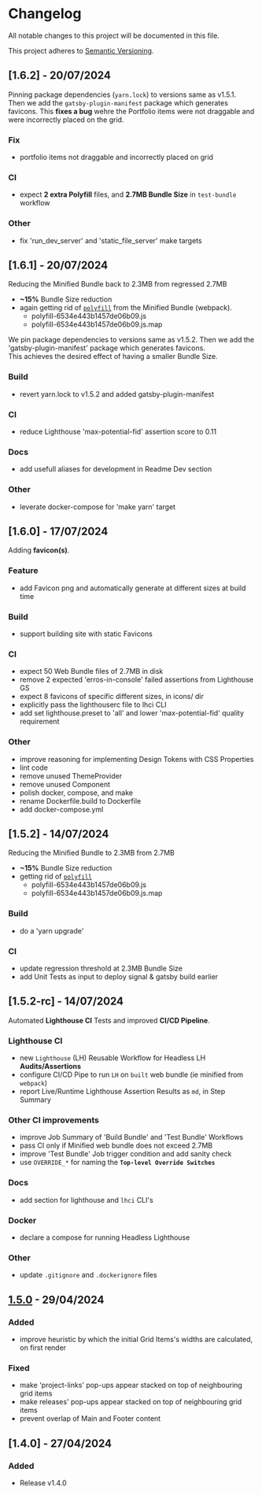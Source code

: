 # Changelog

All notable changes to this project will be documented in this file.

This project adheres to [Semantic Versioning](https://semver.org/).


## [1.6.2] - 20/07/2024

Pinning package dependencies (`yarn.lock`) to versions same as v1.5.1.  
Then we add the `gatsby-plugin-manifest` package which generates favicons.
This **fixes a bug** wehre the Portfolio items were not draggable and were incorrectly placed on the grid.

### Fix
- portfolio items not draggable and incorrectly placed on grid

### CI
- expect **2 extra Polyfill** files, and **2.7MB Bundle Size** in `test-bundle` workflow

### Other
- fix 'run_dev_server' and 'static_file_server' make targets


## [1.6.1] - 20/07/2024

Reducing the Minified Bundle back to 2.3MB from regressed 2.7MB
- **~15%** Bundle Size reduction
- again getting rid of [`polyfill`](https://developer.mozilla.org/en-US/docs/Glossary/Polyfill) from the Minified Bundle (webpack).
  - polyfill-6534e443b1457de06b09.js
  - polyfill-6534e443b1457de06b09.js.map

We pin package dependencies to versions same as v1.5.2. Then we add the 'gatsby-plugin-manifest' package which generates favicons.  
This achieves the desired effect of having a smaller Bundle Size.

### Build
- revert yarn.lock to v1.5.2 and added gatsby-plugin-manifest

### CI
- reduce Lighthouse 'max-potential-fid' assertion score to 0.11

### Docs
- add usefull aliases for development in Readme Dev section

### Other
- leverate docker-compose for 'make yarn' target


## [1.6.0] - 17/07/2024

Adding **favicon(s)**.

### Feature
- add Favicon png and automatically generate at different sizes at build time

### Build
- support building site with static Favicons

### CI
- expect 50 Web Bundle files of 2.7MB in disk
- remove 2 expected 'erros-in-console' failed assertions from Lighthouse GS
- expect 8 favicons of specific different sizes, in icons/ dir
- explicitly pass the lighthouserc file to lhci CLI
- add set lighthouse.preset to 'all' and lower 'max-potential-fid' quality requirement

### Other
- improve reasoning for implementing Design Tokens with CSS Properties
- lint code
- remove unused ThemeProvider
- remove unused Component
- polish docker, compose, and make
- rename Dockerfile.build to Dockerfile
- add docker-compose.yml


## [1.5.2] - 14/07/2024

Reducing the Minified Bundle to 2.3MB from 2.7MB
- **~15%** Bundle Size reduction
- getting rid of [`polyfill`](https://developer.mozilla.org/en-US/docs/Glossary/Polyfill)
  - polyfill-6534e443b1457de06b09.js
  - polyfill-6534e443b1457de06b09.js.map

### Build
- do a 'yarn upgrade'

### CI
- update regression threshold at 2.3MB Bundle Size
- add Unit Tests as input to deploy signal & gatsby build earlier


## [1.5.2-rc] - 14/07/2024

Automated **Lighthouse CI** Tests and improved **CI/CD Pipeline**.

### Lighthouse CI
- new `Lighthouse` (LH) Reusable Workflow for Headless LH **Audits/Assertions**
- configure CI/CD Pipe to run `LH` on `built` web bundle (ie minified from `webpack`)
- report Live/Runtime Lighthouse Assertion Results as `md`, in Step Summary

### Other CI improvements
- improve Job Summary of 'Build Bundle' and 'Test Bundle' Workflows
- pass CI only if Minified web bundle does not exceed 2.7MB
- improve 'Test Bundle' Job trigger condition and add sanity check
- use `OVERRIDE_*` for naming the **`Top-level Override Switches`**

### Docs
- add section for lighthouse and `lhci` CLI's

### Docker
- declare a compose for running Headless Lighthouse

### Other
- update `.gitignore` and `.dockerignore` files


## [1.5.0] - 29/04/2024

### Added
- improve heuristic by which the initial Grid Items's widths are calculated, on first render

### Fixed
- make 'project-links' pop-ups appear stacked on top of neighbouring grid items
- make releases' pop-ups appear stacked on top of neighbouring grid items
- prevent overlap of Main and Footer content


## [1.4.0] - 27/04/2024

### Added
- Release v1.4.0

[Unreleased]: https://github.com/boromir674/konstantinoslampridis.io/compare/v1.5.0...HEAD
[1.5.0]: https://github.com/boromir674/konstantinoslampridis.io/releases/tag/v1.4.0...v1.5.0
